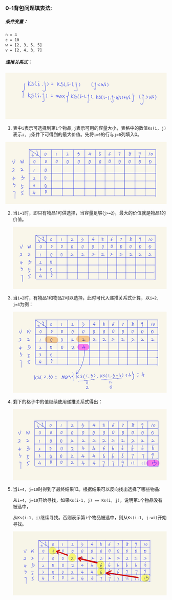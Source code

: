 ### 0-1背包问题填表法:

##### 条件变量：

```
n = 4
c = 10
w = [2, 3, 5, 5]
v = [2, 4, 3, 7]
```

##### 递推关系式：

![](img/6.jpg)

1. 表中`i`表示可选择到第`i`个物品,  `j`表示可用的容量大小，表格中的数值`Ks(i, j)`表示`i, j`条件下可得到的最大价值。先将`i=0`的行与`j=0`列填入0。

![](img/1.jpg)

2. 当`i=1`时，即只有物品1可供选择，当容量足够(`j>=2`)，最大的价值就是物品1的价值。

   ![](img/2.jpg)

3. 当`i=2`时，有物品1和物品2可以选择，此时可代入递推关系式计算，以`i=2, j=3`为例：

   ![](img/3.jpg)

4. 剩下的格子中的值继续使用递推关系式得出：

   ![](img/4.jpg)

5. 当`i=4, j=10`时得到了最终结果13。根据结果可以反向找出选择了哪些物品:

   从`i=4, j=10`开始寻找，如果`Ks(i-1, j) == Ks(i, j)`，说明第`i`个物品没有被选中，

   从`Ks(i-1, j)`继续寻找。否则表示第`i`个物品被选中，则从`Ks(i-1, j-wi)`开始寻找。

   ![](img/5.jpg)

   

